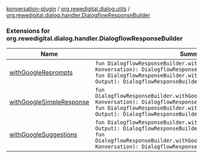 [konversation-plugin](../../index.md) / [org.rewedigital.dialog.utils](../index.md) / [org.rewedigital.dialog.handler.DialogflowResponseBuilder](./index.md)

### Extensions for org.rewedigital.dialog.handler.DialogflowResponseBuilder

| Name | Summary |
|---|---|
| [withGoogleReprompts](with-google-reprompts.md) | `fun DialogflowResponseBuilder.withGoogleReprompts(konversation: Konversation): DialogflowResponseBuilder`<br>`fun DialogflowResponseBuilder.withGoogleReprompts(output: Output): DialogflowResponseBuilder` |
| [withGoogleSimpleResponse](with-google-simple-response.md) | `fun DialogflowResponseBuilder.withGoogleSimpleResponse(konversation: Konversation): DialogflowResponseBuilder`<br>`fun DialogflowResponseBuilder.withGoogleSimpleResponse(output: Output): DialogflowResponseBuilder` |
| [withGoogleSuggestions](with-google-suggestions.md) | `fun DialogflowResponseBuilder.withGoogleSuggestions(output: Output): DialogflowResponseBuilder`<br>`fun DialogflowResponseBuilder.withGoogleSuggestions(konversation: Konversation): DialogflowResponseBuilder` |
